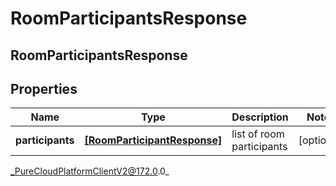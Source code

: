 # RoomParticipantsResponse

## RoomParticipantsResponse

## Properties

|Name | Type | Description | Notes|
|------------ | ------------- | ------------- | -------------|
| **participants** | [**[RoomParticipantResponse]**]([RoomParticipantResponse]) | list of room participants | [optional] |



_PureCloudPlatformClientV2@172.0.0_
